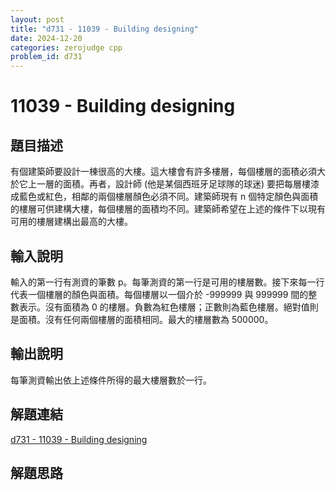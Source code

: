 ```yaml
---
layout: post
title: "d731 - 11039 - Building designing"
date: 2024-12-20
categories: zerojudge cpp
problem_id: d731
---
```


# 11039 - Building designing

## 題目描述

有個建築師要設計一棟很高的大樓。這大樓會有許多樓層，每個樓層的面積必須大於它上一層的面積。再者，設計師 (他是某個西班牙足球隊的球迷) 要把每層樓漆成藍色或紅色，相鄰的兩個樓層顏色必須不同。建築師現有 n 個特定顏色與面積的樓層可供建構大樓，每個樓層的面積均不同。建築師希望在上述的條件下以現有可用的樓層建構出最高的大樓。

## 輸入說明

輸入的第一行有測資的筆數 p。每筆測資的第一行是可用的樓層數。接下來每一行代表一個樓層的顏色與面積。每個樓層以一個介於 -999999 與 999999 間的整數表示。沒有面積為 0 的樓層。負數為紅色樓層；正數則為藍色樓層。絕對值則是面積。沒有任何兩個樓層的面積相同。最大的樓層數為 500000。

## 輸出說明

每筆測資輸出依上述條件所得的最大樓層數於一行。

## 解題連結

[d731 - 11039 - Building designing](https://zerojudge.tw/ShowProblem?problemid=d731)

## 解題思路


